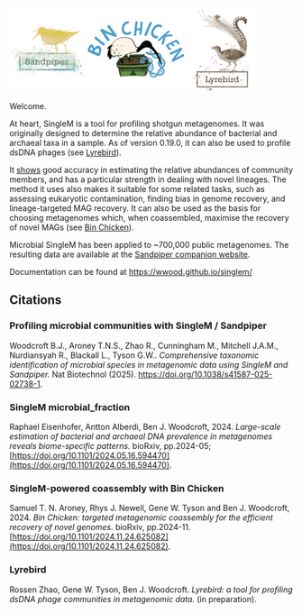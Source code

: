 

<!-- NOTE: This intro should manually be kept in sync between the repo README and the docs README -->

[![Sandpiper logo](./docs/_include/sandpiper_small.png)](https://sandpiper.qut.edu.au)
[![Bin Chicken logo](./docs/_include/binchicken_small.png)](https://aroneys.github.io/binchicken)
[![Lyrebird logo](./docs/_include/lyrebird_small.png)](/Lyrebird)

Welcome.

At heart, SingleM is a tool for profiling shotgun metagenomes. It was originally designed to determine the relative abundance of bacterial and archaeal taxa in a sample. As of version 0.19.0, it can also be used to profile dsDNA phages (see [Lyrebird](https://wwood.github.io/singlem/Lyrebird)).

It [shows](https://doi.org/10.1101/2024.01.30.578060) good accuracy in estimating the relative abundances of community members, and has a particular strength in dealing with novel lineages. The method it uses also makes it suitable for some related tasks, such as assessing eukaryotic contamination, finding bias in genome recovery, and lineage-targeted MAG recovery. It can also be used as the basis for choosing metagenomes which, when coassembled, maximise the recovery of novel MAGs (see [Bin Chicken](https://aroneys.github.io/binchicken/)).

Microbial SingleM has been applied to ~700,000 public metagenomes. The resulting data are available at the [Sandpiper companion website](https://sandpiper.qut.edu.au).

Documentation can be found at https://wwood.github.io/singlem/

## Citations
<!-- NOTE: Citations should manually be kept in sync between the repo README and the docs README -->
### Profiling microbial communities with SingleM / Sandpiper
Woodcroft B.J., Aroney T.N.S., Zhao R., Cunningham M., Mitchell J.A.M., Nurdiansyah R., Blackall L., Tyson G.W.. *Comprehensive taxonomic identification of microbial species in metagenomic data using SingleM and Sandpiper.* Nat Biotechnol (2025). https://doi.org/10.1038/s41587-025-02738-1.
### SingleM microbial_fraction
Raphael Eisenhofer, Antton Alberdi, Ben J. Woodcroft, 2024. *Large-scale estimation of bacterial and archaeal DNA prevalence in metagenomes reveals biome-specific patterns.* bioRxiv, pp.2024-05; [https://doi.org/10.1101/2024.05.16.594470](https://doi.org/10.1101/2024.05.16.594470).
### SingleM-powered coassembly with Bin Chicken
Samuel T. N. Aroney, Rhys J. Newell, Gene W. Tyson and Ben J. Woodcroft, 2024. *Bin Chicken: targeted metagenomic coassembly for the efficient recovery of novel genomes.* bioRxiv, pp.2024-11. [https://doi.org/10.1101/2024.11.24.625082](https://doi.org/10.1101/2024.11.24.625082).
### Lyrebird
Rossen Zhao, Gene W. Tyson, Ben J. Woodcroft. *Lyrebird: a tool for profiling dsDNA phage communities in metagenomic data.* (in preparation).
